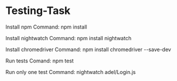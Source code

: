 # Testing-Task


Install npm 
Command: npm install

Install nightwatch
Command: npm install nightwatch 


Install chromedriver
Command: npm install chromedriver --save-dev

Run tests
Comand: npm test

Run only one test 
Command: nightwatch adel/Login.js




